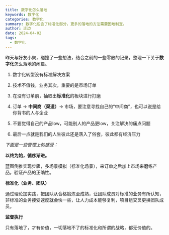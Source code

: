 ```yaml
---
title: 数字化怎么落地
keywords: 数字化
categories: 数字化
summary: 数字化包含了标准化部分，更多的落地的方法需要因地制宜。
author: 连边
date: 2024-04-02
tags:
  - 数字化
---
```




昨天与好友小聚，碰撞了一些想法，结合之前的一些零散的记录，整理一下关于**数字化**怎么落地的闲篇。

1. 数字化转型没有标准解决方案

2. 技术不值钱，业务其次，重要的是市场订单

3. 在没有订单前，抽取出**标准化**的板块进行打磨

4. 订单 -> **中间商（渠道）**-> 市场，要注意寻找自己的“中间商”，也可以说是给你背书的人与企业

5. 不要觉得自己的产品low，可能别人的产品更low，关注解决的痛点问题

6. 最后一点就是我们的人生彼此还是落入了俗套，彼此都有经济压力

   

*下面是一些管理上的感受：*

**以终为始，循序渐进。**

蓝图倒推实现步骤，多场景模拟（标准化场景），来订单之后加上市场来磨练产品，验证产品的正确性。



**标准化（业务、团队）**

通过理论加实践，把团队从合格锻炼至成熟，让团队成员对标准的业务有所认知，非标准的业务接受速度就会快一些，让人力成本能够复利，项目组交叉更换团队成员。



**监督执行**

只有落地了，才有价值，一切落地不了的标准化和所谓的战略，都无价值的。

